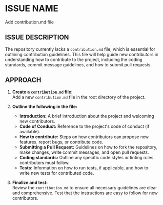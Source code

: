 # ISSUE NAME  
Add contribution.md file

## ISSUE DESCRIPTION  
The repository currently lacks a `contribution.md` file, which is essential for outlining contribution guidelines. This file will help guide new contributors in understanding how to contribute to the project, including the coding standards, commit message guidelines, and how to submit pull requests.

## APPROACH  
1. **Create a `contribution.md` file:**  
   Add a new `contribution.md` file in the root directory of the project.  
   
2. **Outline the following in the file:**
   - **Introduction:** A brief introduction about the project and welcoming new contributors.
   - **Code of Conduct:** Reference to the project's code of conduct (if available).
   - **How to contribute:** Steps on how contributors can propose new features, report bugs, or contribute code.  
   - **Submitting a Pull Request:** Guidelines on how to fork the repository, make changes, write commit messages, and open pull requests.  
   - **Coding standards:** Outline any specific code styles or linting rules contributors must follow.  
   - **Tests:** Information on how to run tests, if applicable, and how to write new tests for contributed code.

3. **Finalize and test:**  
   Review the `contribution.md` to ensure all necessary guidelines are clear and comprehensive. Test that the instructions are easy to follow for new contributors.





